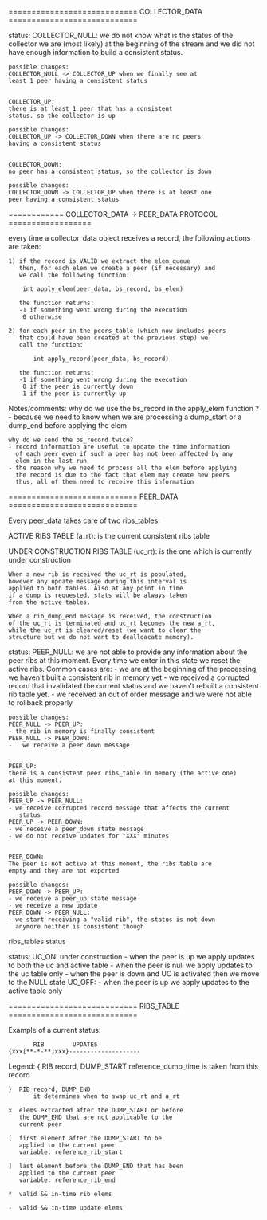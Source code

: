 
============================ COLLECTOR_DATA ============================

status:
	COLLECTOR_NULL:
	we do not know what is the status of the collector
	we are (most likely) at the beginning of the stream 
	and we did not have enough information to build a
	consistent status.

	possible changes:
	COLLECTOR_NULL -> COLLECTOR_UP when we finally see at
	least 1 peer having a consistent status


	COLLECTOR_UP:
	there is at least 1 peer that has a consistent 
	status. so the collector is up

	possible changes:
	COLLECTOR_UP -> COLLECTOR_DOWN when there are no peers
	having a consistent status 


	COLLECTOR_DOWN:
	no peer has a consistent status, so the collector is down

	possible changes:
	COLLECTOR_DOWN -> COLLECTOR_UP when there is at least one
	peer having a consistent status 




============ COLLECTOR_DATA -> PEER_DATA PROTOCOL ==================


every time a collector_data object receives a record, the following
actions are taken:

	1) if the record is VALID we extract the elem_queue 
	   then, for each elem we create a peer (if necessary) and 
	   we call the following function:

		int apply_elem(peer_data, bs_record, bs_elem)	

	   the function returns:
	   -1 if something went wrong during the execution
	    0 otherwise

	2) for each peer in the peers_table (which now includes peers
	   that could have been created at the previous step) we
	   call the function:

		   int apply_record(peer_data, bs_record) 

	   the function returns:
	   -1 if something went wrong during the execution
	    0 if the peer is currently down
	    1 if the peer is currently up


Notes/comments:
	why do we use the bs_record in the apply_elem function ?
	- because we need to know when we are processing a dump_start
	  or a dump_end before applying the elem
	
	why do we send the bs_record twice? 
	- record information are useful to update the time information
	  of each peer even if such a peer has not been affected by any
	  elem in the last run
	- the reason why we need to process all the elem before applying
	  the record is due to the fact that elem may create new peers
	  thus, all of them need to receive this information



============================ PEER_DATA ============================

Every peer_data takes care of two ribs_tables:


ACTIVE RIBS TABLE (a_rt):
	is the current consistent ribs table	


UNDER CONSTRUCTION RIBS TABLE (uc_rt):
	is the one which is currently under construction


	When a new rib is received the uc_rt is populated, 
	however any update message during this interval is
	applied to both tables. Also at any point in time
	if a dump is requested, stats will be always taken
	from the active tables.

	When a rib_dump_end message is received, the construction
	of the uc_rt is terminated and uc_rt becomes the new a_rt,
	while the uc_rt is cleared/reset (we want to clear the
	structure but we do not want to dealloacate memory).


status:
	PEER_NULL:
	we are not able to provide any information about the peer
	ribs at this moment. Every time we enter in this state we
	reset the active ribs.
	Common cases are:
	- we are at the beginning of the processing, we haven't
	   built a consistent rib in memory yet
	- we received a corrupted record that invalidated the current
	  status and we haven't rebuilt a consistent rib table yet.
    - we received an out of order message and we were not
	  able to rollback properly

	possible changes:
	PEER_NULL -> PEER_UP:
	- the rib in memory is finally consistent
	PEER_NULL -> PEER_DOWN:
	- 	we receive a peer down message
		

	PEER_UP:
	there is a consistent peer ribs_table in memory (the active one)
	at this moment.

	possible changes:
	PEER_UP -> PEER_NULL:
	- we receive corrupted record message that affects the current
	   status
	PEER_UP -> PEER_DOWN:
	- we receive a peer_down state message
	- we do not receive updates for "XXX" minutes


	PEER_DOWN:
	The peer is not active at this moment, the ribs table are
	empty and they are not exported

	possible changes:
	PEER_DOWN -> PEER_UP:
	- we receive a peer_up state message
	- we receive a new update
	PEER_DOWN -> PEER_NULL:
	- we start receiving a "valid rib", the status is not down
	  anymore neither is consistent though


ribs_tables status

status:
	UC_ON: under construction
	- when the peer is up we apply updates to both the
	   uc and active table
	- when the peer is null we apply updates to the uc
	   table only
    - when the peer is down and UC is activated then we
	   move to the NULL state
    UC_OFF:
	- when the peer is up we apply updates to the
	   active table only


============================ RIBS_TABLE ============================

Example of a current status:

	       RIB        UPDATES
	{xxx[**-*-**]xxx}--------------------

Legend:
        {  RIB record, DUMP_START
	   reference_dump_time is taken from this record

	}  RIB record, DUMP_END
           it determines when to swap uc_rt and a_rt

	x  elems extracted after the DUMP_START or before
	   the DUMP_END that are not applicable to the 
	   current peer

	[  first element after the DUMP_START to be
	   applied to the current peer
	   variable: reference_rib_start

	]  last element before the DUMP_END that has been
	   applied to the current peer
	   variable: reference_rib_end

	*  valid && in-time rib elems

	-  valid && in-time update elems


	





